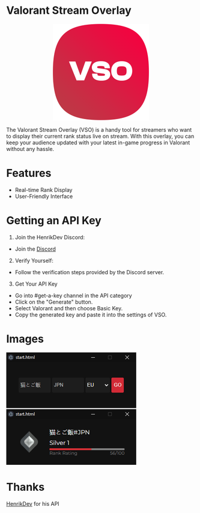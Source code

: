 # Valorant Stream Overlay
<p align="center">
  <img width="256" height="256" src="readme/Logo.png">
</p>

The Valorant Stream Overlay (VSO) is a handy tool for streamers who want to display their current rank status live on stream. With this overlay, you can keep your audience updated with your latest in-game progress in Valorant without any hassle.

# Features
- Real-time Rank Display
- User-Friendly Interface

# Getting an API Key
1. Join the HenrikDev Discord:
  - Join the [Discord](https://discord.gg/b5FmTqG)

2. Verify Yourself:
  - Follow the verification steps provided by the Discord server.

3. Get Your API Key
  - Go into #get-a-key channel in the API category
  - Click on the "Generate" button.
  - Select Valorant and then choose Basic Key.
  - Copy the generated key and paste it into the settings of VSO.

 # Images
![Start Page](readme/start.png)
![Overlay Page](readme/overlay.png)

# Thanks
[HenrikDev](https://github.com/Henrik-3/unofficial-valorant-api) for his API
